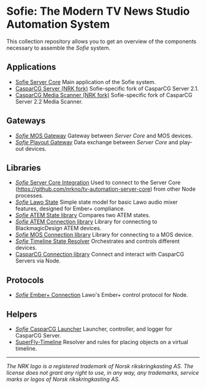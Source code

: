 # Sofie: The Modern TV News Studio Automation System

This collection repository allows you to get an overview of the components necessary to assemble the *Sofie* system.


## Applications
* [Sofie Server Core](https://github.com/nrkno/tv-automation-server-core) Main application of the Sofie system.
* [CasparCG Server (NRK fork)](https://github.com/nrkno/tv-automation-casparcg-server) Sofie-specific fork of CasparCG Server 2.1.
* [CasparCG Media Scanner (NRK fork)](https://github.com/nrkno/tv-automation-casparcg-server) Sofie-specific fork of CasparCG Server 2.2 Media Scanner.

## Gateways
* [*Sofie* MOS Gateway](https://github.com/nrkno/tv-automation-mos-gateway) Gateway between *Server Core* and MOS devices.
* [*Sofie* Playout Gateway](https://github.com/nrkno/tv-automation-playout-gateway) Data exchange between *Server Core* and play-out devices.

## Libraries
* [*Sofie* Server Core Integration](https://github.com/nrkno/tv-automation-server-core-integration) Used to connect to the Server Core (https://github.com/nrkno/tv-automation-server-core) from other Node processes.
* [*Sofie* Lawo State](https://github.com/nrkno/tv-automation-lawo-state/) Simple state model for basic Lawo audio mixer features, designed for Ember+ compliance.
* [*Sofie* ATEM State library](https://github.com/nrkno/tv-automation-atem-state) Compares two ATEM states.
* [*Sofie* ATEM Connection library](https://github.com/nrkno/tv-automation-atem-connection) Library for connecting to BlackmagicDesign ATEM devices.
* [*Sofie* MOS Connection library](https://github.com/nrkno/tv-automation-mos-connection/) Library for connecting to a MOS device.
* [*Sofie* Timeline State Resolver](https://github.com/nrkno/tv-automation-state-timeline-resolver) Orchestrates and controls different devices.
* [CasparCG Connection library](https://github.com/SuperFlyTV/casparcg-connection) Connect and interact with CasparCG Servers via Node.

## Protocols
* [*Sofie* Ember+ Connection](https://github.com/nrkno/tv-automation-emberplus-connection) Lawo's Ember+ control protocol for Node.

## Helpers
* [*Sofie* CasparCG Launcher](https://github.com/nrkno/tv-automation-casparcg-launcher) Launcher, controller, and logger for CasparCG Server.
* [SuperFly-Timeline](https://github.com/SuperFlyTV/supertimeline) Resolver and rules for placing objects on a virtual timeline.

---

*The NRK logo is a registered trademark of Norsk rikskringkasting AS. The license does not grant any right to use, in any way, any trademarks, service marks or logos of Norsk rikskringkasting AS.*
